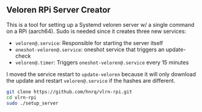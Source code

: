 ## Veloren RPi Server Creator

This is a tool for setting up a Systemd veloren server w/ a single command on a RPi (aarch64). Sudo is
needed since it creates three new services:

- `veloren@.service`: Responsible for starting the server itself
- `oneshot-veloren@.service`: oneshot service that triggers an update-check
- `veloren@.timer`: Triggers `oneshot-veloren@.service` every 15 minutes

I moved the service restart to `update-veloren` because it will only download the update and
restart `veloren@.service` if the hashes are different.

```sh
git clone https://github.com/hnrq/vlrn-rpi.git
cd vlrn-rpi
sudo ./setup_server
```
